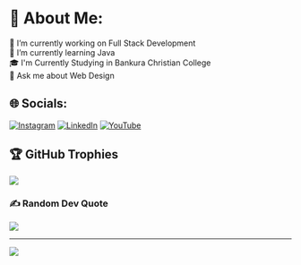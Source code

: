 
# 💫 About Me:
🔭 I’m currently working on Full Stack Development<br>🌱 I’m currently learning Java<br> 🎓 I'm Currently Studying in Bankura Christian College<br>💬 Ask me about Web Design


## 🌐 Socials:
[![Instagram](https://img.shields.io/badge/Instagram-%23E4405F.svg?logo=Instagram&logoColor=white)](https://www.instagram.com/dey_sourya01live) [![LinkedIn](https://img.shields.io/badge/LinkedIn-%230077B5.svg?logo=linkedin&logoColor=white)](https://linkedin.com/in/SouryaDey) [![YouTube](https://img.shields.io/badge/YouTube-%23FF0000.svg?logo=YouTube&logoColor=white)](https://youtube.com/c/@Edustatics) 

## 🏆 GitHub Trophies
![](https://github-profile-trophy.vercel.app/?username=Sdey01l&theme=radical&no-frame=false&no-bg=false&margin-w=4)

### ✍️ Random Dev Quote
![](https://quotes-github-readme.vercel.app/api?type=horizontal&theme=radical)

---
[![](https://visitcount.itsvg.in/api?id=Sdey01l&icon=4&color=5)](https://visitcount.itsvg.in)

<!-- Proudly created with GPRM ( https://gprm.itsvg.in ) -->
